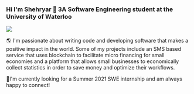 <!--
**ShehryarX/ShehryarX** is a ✨ _special_ ✨ repository because its `README.md` (this file) appears on your GitHub profile.

Here are some ideas to get you started:

- 🔭 I’m currently working on ...
- 🌱 I’m currently learning ...
- 👯 I’m looking to collaborate on ...
- 🤔 I’m looking for help with ...
- 💬 Ask me about ...
- 📫 How to reach me: ...
- 😄 Pronouns: ...
- ⚡ Fun fact: ...
-->

### Hi I'm Shehryar 👋 3A Software Engineering student at the University of Waterloo
![](https://komarev.com/ghpvc/?username=adichha)

🌎 I'm passionate about writing code and developing software that makes a positive impact in the world. Some of my projects include an SMS based service that uses blockchain to facilitate micro financing for small economies and a platform that allows small businesses to economically collect statistics in order to save money and optimize their workflows.

🔭I'm currently looking for a Summer 2021 SWE internship and am always happy to connect!
